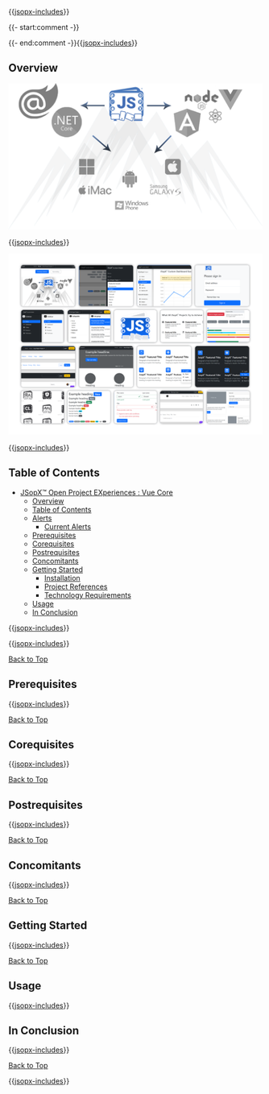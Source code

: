 ﻿{{[jsopx-includes](./DocsX/jsopx.VueCore/Master/p1/v1/Includes/Content/Template/README/Header.md)}}

{{- start:comment -}}
<!-- START JSOPX NOVA DOCX HEADER
group: 'JSopX Git Hub Repositories'
subGroup: 'JSopX Vue Core'
isDraft: false
isProductionReady: true
toc: true
END JSOPX NOVA DOCX HEADER -->
{{- end:comment -}}{{[jsopx-includes](./DocsX/AllGlobal/Master/Includes/Content/Common/Draft-Notice.md)}}

## Overview

![JSopX™ Open Project EXperiences Collection of Projects](https://github.com/JasonSilvestri/JSopX.BridgeTooFar/blob/master/JSopX.BridgeTooFar/doc-assets/JsopX-Splash-Screen-v-0.png)

{{[jsopx-includes](./DocsX/jsopx.VueCore/Master/p1/v1/Includes/Content/Template/README/Overview.md)}}

![JSopX™ Open Project EXperiences Assets Projects](https://github.com/JasonSilvestri/JSopX.BridgeTooFar/blob/master/JSopX.BridgeTooFar/doc-assets/bootstrap-themes.png)


{{[jsopx-includes](./DocsX/AllGlobal/Master/Includes/Content/Common/Current-Phase.md)}}

## Table of Contents

- [JSopX™ Open Project EXperiences : Vue Core](#jsopx-open-project-experiences--vue-core)
  - [Overview](#overview)
  - [Table of Contents](#table-of-contents)
  - [Alerts](#alerts)
    - [Current Alerts](#current-alerts)
  - [Prerequisites](#prerequisites)
  - [Corequisites](#corequisites)
  - [Postrequisites](#postrequisites)
  - [Concomitants](#concomitants)
  - [Getting Started](#getting-started)
    - [Installation](#rclxproper--installation)
    - [Project References](#rclxproper--project-references)  
    - [Technology Requirements](#rclxproper--technology-requirements)  
  - [Usage](#usage)
  - [In Conclusion](#in-conclusion)


{{[jsopx-includes](./DocsX/AllGlobal/Master/Includes/Content/Common/Alerts.md)}}

{{[jsopx-includes](./DocsX/AllGlobal/Master/Includes/Content/Common/Alerts-Current.md)}}

[Back to Top](#table-of-contents)

## Prerequisites

{{[jsopx-includes](./DocsX/jsopx.VueCore/Master/p1/v1/Includes/Content/Template/README/Prerequisites.md)}}

[Back to Top](#table-of-contents)

## Corequisites

{{[jsopx-includes](./DocsX/jsopx.VueCore/Master/p1/v1/Includes/Content/Template/README/Corequisites.md)}}

[Back to Top](#table-of-contents)

## Postrequisites

{{[jsopx-includes](./DocsX/jsopx.VueCore/Master/p1/v1/Includes/Content/Template/README/Postrequisites.md)}}

[Back to Top](#table-of-contents)

## Concomitants

{{[jsopx-includes](./DocsX/jsopx.VueCore/Master/p1/v1/Includes/Content/Template/README/Concomitants.md)}}

[Back to Top](#table-of-contents)

## Getting Started

{{[jsopx-includes](./DocsX/jsopx.VueCore/Master/p1/v1/Includes/Content/Template/README/GettingStarted.md)}}

[Back to Top](#table-of-contents)

## Usage

{{[jsopx-includes](./DocsX/jsopx.VueCore/Master/p1/v1/Includes/Content/Template/README/Usage.md)}}

## In Conclusion

{{[jsopx-includes](./DocsX/jsopx.VueCore/Master/p1/v1/Includes/Content/Template/README/InConclusion.md)}}

[Back to Top](#table-of-contents)

{{[jsopx-includes](./DocsX/AllGlobal/Master/Includes/Content/Layout/Footer.md)}}